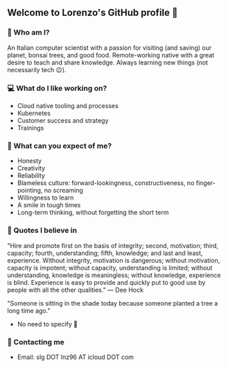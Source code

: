 ## Welcome to Lorenzo's GitHub profile 👋

### 🤔 Who am I?

An Italian computer scientist with a passion for visiting (and saving) our planet, bonsai trees, and good food. Remote-working native with a great desire to teach and share knowledge. Always learning new things (not necessarily tech 😉).

### 💻 What do I like working on?

- Cloud native tooling and processes
- Kubernetes
- Customer success and strategy
- Trainings

### 💪 What can you expect of me?

- Honesty
- Creativity
- Reliability
- Blameless culture: forward-lookingness, constructiveness, no finger-pointing, no screaming
- Willingness to learn
- A smile in tough times
- Long-term thinking, without forgetting the short term

### 💬 Quotes I believe in

"Hire and promote first on the basis of integrity; second, motivation; third, capacity; fourth, understanding; fifth, knowledge; and last and least, experience. Without integrity, motivation is dangerous; without motivation, capacity is impotent; without capacity, understanding is limited; without understanding, knowledge is meaningless; without knowledge, experience is blind. Experience is easy to provide and quickly put to good use by people with all the other qualities."
― Dee Hock


"Someone is sitting in the shade today because someone planted a tree a long time ago."
- No need to specify 😬

### 📱 Contacting me

- Email: slg DOT lnz96 AT icloud DOT com
